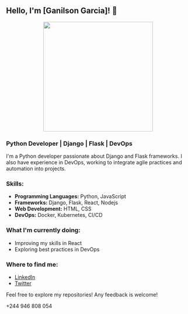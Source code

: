 ## Hello, I'm [Ganilson Garcia]! 👋

<p align="center">
  <img src="https://media.giphy.com/media/du3J3cXyzhj75IOgvA/giphy.gif" width="300">
</p>

### Python Developer | Django | Flask | DevOps

I'm a Python developer passionate about Django and Flask frameworks. I also have experience in DevOps, working to integrate agile practices and automation into projects.

### Skills:

- **Programming Languages:** Python, JavaScript
- **Frameworks:** Django, Flask, React, Nodejs
- **Web Development:** HTML, CSS
- **DevOps:** Docker, Kubernetes, CI/CD

### What I'm currently doing:

- Improving my skills in React
- Exploring best practices in DevOps

### Where to find me:

- [LinkedIn](https://www.linkedin.com/in/ganilson-garcia-253913194/)
- [Twitter](https://www.linkedin.com/in/ganilson-garcia-253913194/)

Feel free to explore my repositories! Any feedback is welcome!

+244 946 808 054
